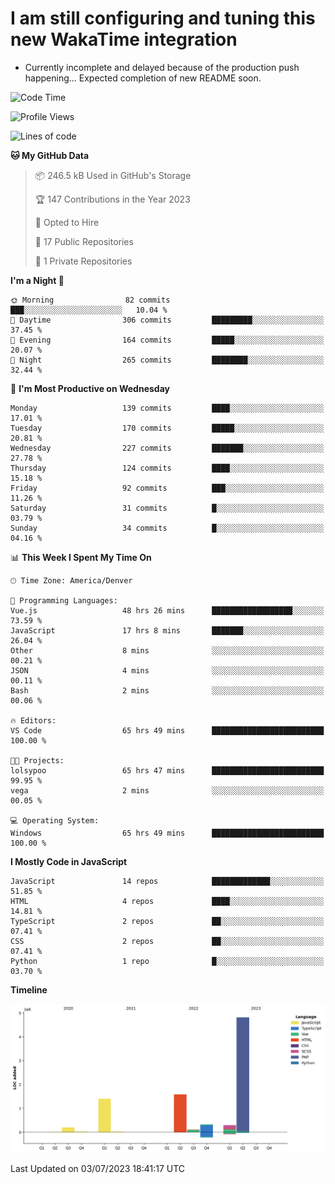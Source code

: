 # I am still configuring and tuning this new WakaTime integration
- Currently incomplete and delayed because of the production push happening... Expected completion of new README soon.
<!--START_SECTION:waka-->
![Code Time](http://img.shields.io/badge/Code%20Time-166%20hrs%2047%20mins-blue)

![Profile Views](http://img.shields.io/badge/Profile%20Views-6-blue)

![Lines of code](https://img.shields.io/badge/From%20Hello%20World%20I%27ve%20Written-8.7%20million%20lines%20of%20code-blue)

**🐱 My GitHub Data** 

> 📦 246.5 kB Used in GitHub's Storage 
 > 
> 🏆 147 Contributions in the Year 2023
 > 
> 💼 Opted to Hire
 > 
> 📜 17 Public Repositories 
 > 
> 🔑 1 Private Repositories 
 > 
**I'm a Night 🦉** 

```text
🌞 Morning                82 commits          ███░░░░░░░░░░░░░░░░░░░░░░   10.04 % 
🌆 Daytime                306 commits         █████████░░░░░░░░░░░░░░░░   37.45 % 
🌃 Evening                164 commits         █████░░░░░░░░░░░░░░░░░░░░   20.07 % 
🌙 Night                  265 commits         ████████░░░░░░░░░░░░░░░░░   32.44 % 
```
📅 **I'm Most Productive on Wednesday** 

```text
Monday                   139 commits         ████░░░░░░░░░░░░░░░░░░░░░   17.01 % 
Tuesday                  170 commits         █████░░░░░░░░░░░░░░░░░░░░   20.81 % 
Wednesday                227 commits         ███████░░░░░░░░░░░░░░░░░░   27.78 % 
Thursday                 124 commits         ████░░░░░░░░░░░░░░░░░░░░░   15.18 % 
Friday                   92 commits          ███░░░░░░░░░░░░░░░░░░░░░░   11.26 % 
Saturday                 31 commits          █░░░░░░░░░░░░░░░░░░░░░░░░   03.79 % 
Sunday                   34 commits          █░░░░░░░░░░░░░░░░░░░░░░░░   04.16 % 
```


📊 **This Week I Spent My Time On** 

```text
🕑︎ Time Zone: America/Denver

💬 Programming Languages: 
Vue.js                   48 hrs 26 mins      ██████████████████░░░░░░░   73.59 % 
JavaScript               17 hrs 8 mins       ███████░░░░░░░░░░░░░░░░░░   26.04 % 
Other                    8 mins              ░░░░░░░░░░░░░░░░░░░░░░░░░   00.21 % 
JSON                     4 mins              ░░░░░░░░░░░░░░░░░░░░░░░░░   00.11 % 
Bash                     2 mins              ░░░░░░░░░░░░░░░░░░░░░░░░░   00.06 % 

🔥 Editors: 
VS Code                  65 hrs 49 mins      █████████████████████████   100.00 % 

🐱‍💻 Projects: 
lolsypoo                 65 hrs 47 mins      █████████████████████████   99.95 % 
vega                     2 mins              ░░░░░░░░░░░░░░░░░░░░░░░░░   00.05 % 

💻 Operating System: 
Windows                  65 hrs 49 mins      █████████████████████████   100.00 % 
```

**I Mostly Code in JavaScript** 

```text
JavaScript               14 repos            █████████████░░░░░░░░░░░░   51.85 % 
HTML                     4 repos             ████░░░░░░░░░░░░░░░░░░░░░   14.81 % 
TypeScript               2 repos             ██░░░░░░░░░░░░░░░░░░░░░░░   07.41 % 
CSS                      2 repos             ██░░░░░░░░░░░░░░░░░░░░░░░   07.41 % 
Python                   1 repo              █░░░░░░░░░░░░░░░░░░░░░░░░   03.70 % 
```



**Timeline**

![Lines of Code chart](https://raw.githubusercontent.com/certifiedbice/certifiedbice/main/assets/bar_graph.png)


 Last Updated on 03/07/2023 18:41:17 UTC
<!--END_SECTION:waka-->
